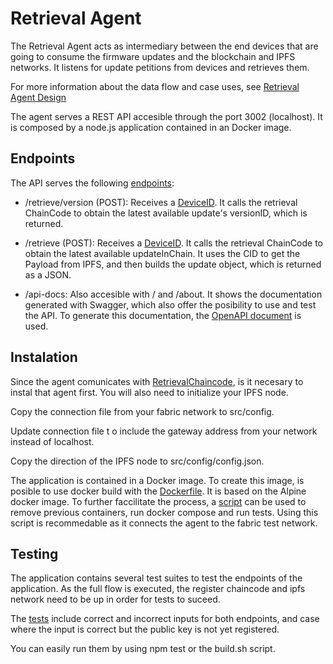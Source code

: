 # Retrieval Agent
The Retrieval Agent acts as intermediary between the end devices that are going to consume the firmware updates and the blockchain and IPFS networks. It listens for update petitions from devices and retrieves them.  

For more information about the data flow and case uses, see [Retrieval Agent Design](../../Design/ClientApplication/RetrievalAgent)

The agent serves a REST API accesible through the port 3002 (localhost). It is composed by a node.js application contained in an Docker image.

## Endpoints

The API serves the following [endpoints](./src/routes/router.js):

- /retrieve/version (POST): Receives a [DeviceID](../../Design/DataStructures/DeviceID). It calls the retrieval ChainCode to obtain the latest available update's versionID, which is returned.

- /retrieve (POST): Receives a [DeviceID](../../Design/DataStructures/DeviceID). It calls the retrieval ChainCode to obtain the latest available updateInChain. It uses the CID to get the Payload from IPFS, and then builds the update object, which is returned as a JSON.

- /api-docs: Also accesible with / and /about. It shows the documentation generated with Swagger, which also offer the posibility to use and test the API. To generate this documentation, the [OpenAPI document](./retrieval-agent.json) is used.

## Instalation
Since the agent comunicates with [RetrievalChaincode](../RetrievalChaincode/), is it necesary to instal that agent first. You will also need to initialize your IPFS node.

Copy the connection file from your fabric network to src/config.

Update connection file t o include the gateway address from your network instead of localhost.
  
Copy the direction of the IPFS node to src/config/config.json.

The application is contained in a Docker image. To create this image, is posible to use docker build with the [Dockerfile](./Dockerfile). It is based on the Alpine docker image. 
To further faccilitate the process, a [script](./src/scripts/build.sh) can be used to remove previous containers, run docker compose and run tests. Using this script is recommedable as it connects the agent to the fabric test network.

## Testing

The application contains several test suites to test the endpoints of the application. As the full flow is executed, the register chaincode and ipfs network need to be up in order for tests to suceed.

The [tests](./src/__tests__/test-endpoints.js) include correct and incorrect inputs for both endpoints, and case where the input is correct but the public key is not yet registered.

You can easily run them by using npm test or the build.sh script.

